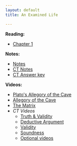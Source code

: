 ```yaml
---
layout: default
title: An Examined Life

---
```


**Reading:**
+ [Chapter 1](ch1.pdf)

**Notes:**
+ [Notes](Notes)
+ [CT Notes](Handout)
+ [CT Answer key](Answers) 

**Videos:**
+ [Plato's Allegory of the Cave](https://www.youtube.com/watch?v=h55X9LJTAg4)
+ [Allegory of the Cave](https://www.youtube.com/watch?v=_dlmsULpgjI)
+ [The Matrix](https://www.youtube.com/watch?v=zE7PKRjrid4)
+ *CT Videos*
	+ [Truth & Validity](http://www.wi-phi.com/video/truth-and-validity)
	+ [Deductive Argument](http://www.wi-phi.com/video/deductive-arguments)
	+ [Validity](http://www.wi-phi.com/video/validity)
	+ [Soundness](http://www.wi-phi.com/video/soundness)
	+ [Optional videos](http://www.wi-phi.com/videos/Critical-Thinking?page=1)




